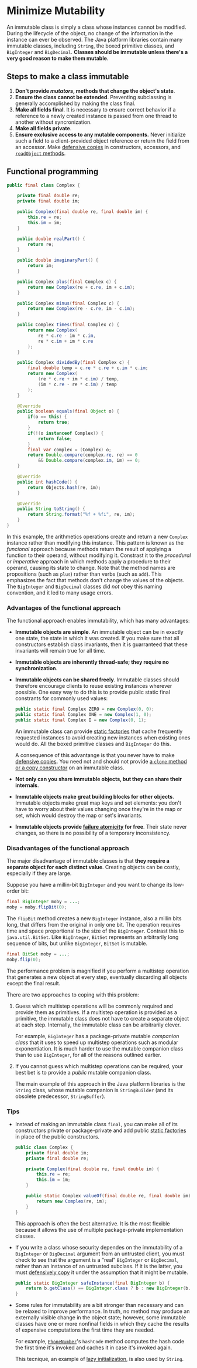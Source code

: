 # Minimize Mutability

An immutable class is simply a class whose instances cannot be modified. During the lifecycle of the object, no change of the information in the instance can ever be observed. The Java platform libraries contain many immutable classes, including ```String```, the boxed primitive classes, and ```BigInteger``` and ```BigDecimal```. **Classes should be immutable unless there's a very good reason to make them mutable**.

## Steps to make a class immutable

1. **Don't provide _mutators_, methods that change the object's state**.
2. **Ensure the class cannot be extended**. Preventing subclassing is generally accomplished by making the class final.
3. **Make all fields final**. It is necessary to ensure correct behavior if a reference to a newly created instance is passed from one thread to another without syncronization.
4. **Make all fields private**.
5. **Ensure exclusive access to any mutable components.** Never initialize such a field to a client-provided object reference or return the field from an accessor. Make [defensive copies](../08_Methods/50_make_defensive_copies_when_needed.md) in constructors, accessors, and [```readObject``` methods](../12_Serialization/88_write_readObject_methods_defensively.md).

## Functional programming

```java
public final class Complex {

    private final double re;
    private final double im;

    public Complex(final double re, final double im) {
        this.re = re;
        this.im = im;
    }

    public double realPart() {
        return re;
    }

    public double imaginaryPart() {
        return im;
    }

    public Complex plus(final Complex c) {
        return new Complex(re + c.re, im + c.im);
    }

    public Complex minus(final Complex c) {
        return new Complex(re - c.re, im - c.im);
    }

    public Complex times(final Complex c) {
        return new Complex(
            re * c.re - im * c.im,
            re * c.im + im * c.re
        );
    }

    public Complex dividedBy(final Complex c) {
        final double temp = c.re * c.re + c.im * c.im;
        return new Complex(
            (re * c.re + im * c.im) / temp,
            (im * c.re - re * c.im) / temp
        );
    }

    @Override
    public boolean equals(final Object o) {
        if(o == this) {
            return true;
        }
        if(!(o instanceof Complex)) {
            return false;
        }
        final var complex = (Complex) o;
        return Double.compare(complex.re, re) == 0
            && Double.compare(complex.im, im) == 0;
    }

    @Override
    public int hashCode() {
        return Objects.hash(re, im);
    }

    @Override
    public String toString() {
        return String.format("%f + %fi", re, im);
    }
}
```

In this example, the arithmetics operations create and return a new ```Complex``` instance rather than modifying this instance. This pattern is known as the _funcional_ approach because methods return the result of applying a function to their operand, without modifying it. Constrast it to the _procedural_ or _imperative_ approach in which methods apply a procedure to their operand, causing its state to change. Note that the method names are propositions (such as ```plus```) rather than verbs (such as ```add```). This emphasizes the fact that methods don't change the values of the objects. The ```BigInteger``` and ```BigDecimal``` classes did _not_ obey this naming convention, and it led to many usage errors.

### Advantages of the functional approach

The functional approach enables immutability, which has many advantages:

* **Immutable objects are simple**. An immutable object can be in exactly one state, the state in which it was created. If you make sure that all constructors establish class invariants, then it is guarranteed that these invariants will remain true for all time.
* **Immutable objects are inherently thread-safe; they require no synchronization**.
* **Immutable objects can be shared freely**. Immutable classes should therefore encourage clients to reuse existing instances wherever possible. One easy way to do this is to provide public static final constrants for commonly used values:

  ```java
  public static final Complex ZERO = new Complex(0, 0);
  public static final Complex ONE = new Complex(1, 0);
  public static final Complex I = new Complex(0, 1);
  ```

  An immutable class can provide [static factories](../02_Creating_And_Destroying_Objects/01_static_factory_methods.md) that cache frequently requested instances to avoid creating new instances when existing ones would do. All the boxed primitive classes and ```BigInteger``` do this.

  A consequence of this advantange is that you never have to make [defensive copies](../08_Methods/50_make_defensive_copies_when_needed.md). You need not and should not provide [a ```clone``` method or a copy constructor](../03_Methods_Common_to_All_Objects/13_override_clone_judiciously.md) on an immutable class.

* **Not only can you share immutable objects, but they can share their internals**.
* **Immutable objects make great building blocks for other objects**. Immutable objects make great map keys and set elements: you don't have to worry about their values changing once they're in the map or set, which would destroy the map or set's invariants.
* **Immutable objects provide [failure atomicity](../10_Exceptions/76_strive_for_failure_atomicity.md) for free**. Their state never changes, so there is no possibility of a temporary inconsistency.

### Disadvantages of the functional approach

The major disadvantage of immutable classes is that **they require a separate object for each distinct value**. Creating objects can be costly, especially if they are large.

Suppose you have a millin-bit ```BigInteger``` and you want to change its low-order bit:

```java
final BigInteger moby = ...;
moby = moby.flipBit(0);
```

The ```flipBit``` method creates a new ```BigInteger``` instance, also a millin bits long, that differs from the original in only one bit. The operation requires time and space proportional to the size of the ```BigInteger```. Contrast this to ```java.util.BitSet```. Like ```BigInteger```, ```BitSet``` represents an arbitrarily long sequence of bits, but unlike ```BigInteger```, ```BitSet``` is mutable.

```java
final BitSet moby = ...;
moby.flip(0);
```

The performance problem is magnified if you perform a multistep operation that generates a new object at every step, eventually discarding all objects except the final result.

There are two approaches to coping with this problem:

1. Guess which multistep operations will be commonly required and provide them as primitives. If a multistep operation is provided as a primitive, the immutable class does not have to create a separate object at each step. Internally, the immutable class can be arbitrarily clever.
  
   For example, ```BigInteger``` has a package-private mutable _companion class_ that it uses to speed up multistep operations such as modular exponentiation. It is much harder to use the mutable companion class than to use ```BigInteger```, for all of the reasons outlined earlier.

2. If you cannot guess which multistep operations can be required, your best bet is to provide a _public_ mutable companion class.

   The main example of this approach in the Java platform libraries is the ```String``` class, whose mutable companion is ```StringBuilder``` (and its obsolete predecessor, ```StringBuffer```).

### Tips

* Instead of making an immutable class ```final```, you can make all of its constructors private or package-private and add public [static factories](../02_Creating_And_Destroying_Objects/01_static_factory_methods.md) in place of the public constructors.

  ```java
  public class Complex {
      private final double im;
      private final double re;

      private Complex(final double re, final double im) {
          this.re = re;
          this.im = im;
      }

      public static Complex valueOf(final double re, final double im) {
          return new Complex(re, im);
      }
  }
  ```

  This approach is often the best alternative. It is the most flexible because it allows the use of multiple package-private implementation classes.

* If you write a class whose security dependes on the immutability of a ```BigInteger``` or ```BigDecimal``` argument from an untrusted client, you must check to see that the argument is a "real" ```BigInteger``` or ```BigDecimal```, rather than an instance of an untrusted subclass. If it is the latter, you must [defensively copy](../08_Methods/50_make_defensive_copies_when_needed.md) it under the assumption that it might be mutable.

  ```java
  public static BigInteger safeInstance(final BigInteger b) {
      return b.getClass() == BigInteger.class ? b : new BigInteger(b.toByteArray());
  }
  ```

* Some rules for immutability are a bit stronger than necessary and can be relaxed to improve performance. In truth, no method may produce an externally visible change in the object state; however, some immutable classes have one or more nonfinal fields in which they cache the results of expensive computations the first time they are needed.

  For example, [```PhoneNumber```](../03_Methods_Common_to_All_Objects/11_always_override_hashCode_when_you_override_equals.md)'s ```hashCode``` method computes the hash code the first time it's invoked and caches it in case it's invoked again.

  This tecnique, an example of [lazy initialization](../11_Concurrency/83_use_lazy_initialization_judiciously.md), is also used by ```String```.
